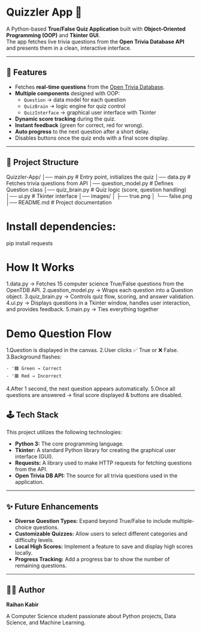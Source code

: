 # Quizzler App 🎯

A Python-based **True/False Quiz Application** built with **Object-Oriented Programming (OOP)** and **Tkinter GUI**.  
The app fetches live trivia questions from the **Open Trivia Database API** and presents them in a clean, interactive interface.

---

## 🚀 Features
- Fetches **real-time questions** from the [Open Trivia Database](https://opentdb.com/).
- **Multiple components** designed with OOP:
  - `Question` → data model for each question  
  - `QuizBrain` → logic engine for quiz control  
  - `QuizInterface` → graphical user interface with Tkinter  
- **Dynamic score tracking** during the quiz.  
- **Instant feedback** (green for correct, red for wrong).  
- **Auto progress** to the next question after a short delay.  
- Disables buttons once the quiz ends with a final score display.  

---

## 📂 Project Structure

Quizzler-App/
│── main.py # Entry point, initializes the quiz
│── data.py # Fetches trivia questions from API
│── question_model.py # Defines Question class
│── quiz_brain.py # Quiz logic (score, question handling)
│── ui.py # Tkinter interface
│── images/
│ ├── true.png
│ └── false.png
│── README.md # Project documentation

# Install dependencies:

pip install requests

# How It Works

1.data.py → Fetches 15 computer science True/False questions from the OpenTDB API.
2.question_model.py → Wraps each question into a Question object.
3.quiz_brain.py → Controls quiz flow, scoring, and answer validation.
4.ui.py → Displays questions in a Tkinter window, handles user interaction, and provides feedback.
5.main.py → Ties everything together

# Demo Question Flow

1.Question is displayed in the canvas.
2.User clicks ✅ True or ❌ False.
3.Background flashes:

    - '🟩 Green → Correct
    - '🟥 Red → Incorrect

4.After 1 second, the next question appears automatically.
5.Once all questions are answered → final score displayed & buttons are disabled.

## 🕹️ Tech Stack

This project utilizes the following technologies:

* **Python 3:** The core programming language.
* **Tkinter:** A standard Python library for creating the graphical user interface (GUI).
* **Requests:** A library used to make HTTP requests for fetching questions from the API.
* **Open Trivia DB API:** The source for all trivia questions used in the application.

***

## ✨ Future Enhancements

* **Diverse Question Types:** Expand beyond True/False to include multiple-choice questions.
* **Customizable Quizzes:** Allow users to select different categories and difficulty levels.
* **Local High Scores:** Implement a feature to save and display high scores locally.
* **Progress Tracking:** Add a progress bar to show the number of remaining questions.

***

## 👨‍💻 Author

**Raihan Kabir**

A Computer Science student passionate about Python projects, Data Science, and Machine Learning.
